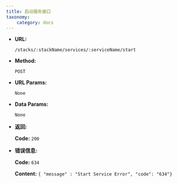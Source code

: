 ```yaml
---
title: 启动服务接口
taxonomy:
    category: docs
---
```


* **URL:**

    `/stacks/:stackName/services/:serviceName/start`

* **Method:**

    `POST`

* **URL Params:**

    `None`

* **Data Params:**

    `None`

* **返回:**

	**Code:** `200`

* **错误信息:**

	**Code:** `634`
  	
  	**Content:** `{ "message" : "Start Service Error", "code": "634"}`